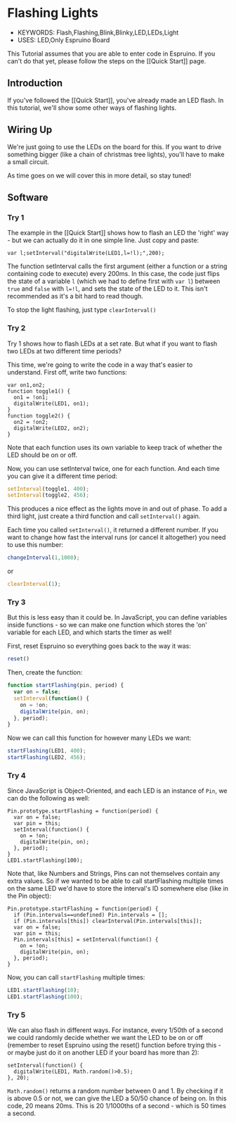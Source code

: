 <!--- Copyright (c) 2013 Gordon Williams, Pur3 Ltd. See the file LICENSE for copying permission. -->
Flashing Lights
=============

* KEYWORDS: Flash,Flashing,Blink,Blinky,LED,LEDs,Light
* USES: LED,Only Espruino Board

This Tutorial assumes that you are able to enter code in Espruino. If you can't do that yet, please follow the steps on the [[Quick Start]] page.

Introduction
-----------

If you've followed the [[Quick Start]], you've already made an LED flash. In this tutorial, we'll show some other ways of flashing lights.

Wiring Up
--------

We're just going to use the LEDs on the board for this. If you want to drive something bigger (like a chain of christmas tree lights), you'll have to make a small circuit.

As time goes on we will cover this in more detail, so stay tuned!

Software
--------

### Try 1

The example in the [[Quick Start]] shows how to flash an LED the 'right' way - but we can actually do it in one simple line. Just copy and paste:

```
var l;setInterval("digitalWrite(LED1,l=!l);",200);
```

The function setInterval calls the first argument (either a function or a string containing code to execute) every 200ms. In this case, the code just flips the state of a variable ```l``` (which we had to define first with `var l`) between `true` and `false` with ```l=!l```, and sets the state of the LED to it. This isn't recommended as it's a bit hard to read though.

To stop the light flashing, just type ```clearInterval()```

### Try 2

Try 1 shows how to flash LEDs at a set rate. But what if you want to flash two LEDs at two different time periods?

This time, we're going to write the code in a way that's easier to understand. First off, write two functions:

```
var on1,on2;
function toggle1() {
  on1 = !on1;
  digitalWrite(LED1, on1);
}
function toggle2() {
  on2 = !on2;
  digitalWrite(LED2, on2); 
}
```

Note that each function uses its own variable to keep track of whether the LED should be on or off.

Now, you can use setInterval twice, one for each function. And each time you can give it a different time period:

```javascript
setInterval(toggle1, 400);
setInterval(toggle2, 456);
```

This produces a nice effect as the lights move in and out of phase. To add a third light, just create a third function and call ```setInterval()``` again.

Each time you called ```setInterval()```, it returned a different number. If you want to change how fast the interval runs (or cancel it altogether) you need to use this number:

```javascript
changeInterval(1,1000);
```

or

```javascript
clearInterval(1);
```

### Try 3

But this is less easy than it could be. In JavaScript, you can define variables inside functions - so we can make one function which stores the 'on' variable for each LED, and which starts the timer as well!

First, reset Espruino so everything goes back to the way it was:

```javascript
reset()
```

Then, create the function:

```javascript
function startFlashing(pin, period) {
  var on = false;
  setInterval(function() {
    on = !on;
    digitalWrite(pin, on);
  }, period);
}
```

Now we can call this function for however many LEDs we want:

```javascript
startFlashing(LED1, 400);
startFlashing(LED2, 456);
```
 
### Try 4

Since JavaScript is Object-Oriented, and each LED is an instance of ```Pin```, we can do the following as well:

```
Pin.prototype.startFlashing = function(period) { 
  var on = false;
  var pin = this;
  setInterval(function() {
    on = !on;
    digitalWrite(pin, on);
  }, period);
}
LED1.startFlashing(100);
```

Note that, like Numbers and Strings, Pins can not themselves contain any extra values. So if we wanted to be able to call startFlashing multiple times on the same LED we'd have to store the interval's ID somewhere else (like in the Pin object):

```
Pin.prototype.startFlashing = function(period) {
  if (Pin.intervals==undefined) Pin.intervals = [];
  if (Pin.intervals[this]) clearInterval(Pin.intervals[this]);
  var on = false;
  var pin = this;
  Pin.intervals[this] = setInterval(function() {
    on = !on;
    digitalWrite(pin, on);
  }, period);
}
```

Now, you can call ```startFlashing``` multiple times:

```javascript
LED1.startFlashing(10);
LED1.startFlashing(100);
```

### Try 5

We can also flash in different ways. For instance, every 1/50th of a second we could randomly decide whether we want the LED to be on or off (remember to reset Espruino using the reset() function before trying this - or maybe just do it on another LED if your board has more than 2):

```
setInterval(function() {
  digitalWrite(LED1, Math.random()>0.5);
}, 20);
```

```Math.random()``` returns a random number between 0 and 1. By checking if it is above 0.5 or not, we can give the LED a 50/50 chance of being on. In this code, 20 means 20ms. This is 20 1/1000ths of a second - which is 50 times a second.
